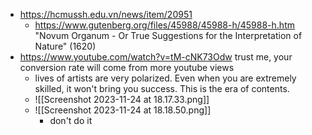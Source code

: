 - https://hcmussh.edu.vn/news/item/20951
	- https://www.gutenberg.org/files/45988/45988-h/45988-h.htm "Novum Organum - Or True Suggestions for the Interpretation of Nature" (1620)
- https://www.youtube.com/watch?v=tM-cNK73Odw trust me, your conversion rate will come from more youtube views
	- lives of artists are very polarized. Even when you are extremely skilled, it won't bring you success. This is the era of contents.
	- ![[Screenshot 2023-11-24 at 18.17.33.png]]
	- ![[Screenshot 2023-11-24 at 18.18.50.png]]
		- don't do it